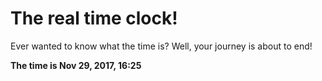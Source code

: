 # The real time clock!

Ever wanted to know what the time is? Well, your journey is about to end!

**The time is Nov 29, 2017, 16:25**